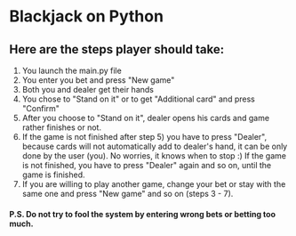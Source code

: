 # Blackjack on Python
## Here are the steps player should take:

1) You launch the main.py file  
2) You enter you bet and press "New game"
3) Both you and dealer get their hands
4) You chose to "Stand on it" or to get "Additional card" and press "Confirm"
5) After you choose to "Stand on it", dealer opens his cards and game rather finishes or not.
6) If the game is not finished after step 5) you have to press "Dealer", because cards will not automatically add to
dealer's hand, it can be only done by the user (you). No worries, it knows when to stop :) If the game is not finished,
you have to press "Dealer" again and so on, until the game is finished.
7) If you are willing to play another game, change your bet or stay with the same one and press "New game" and so on (steps 3 - 7).

#### P.S. Do not try to fool the system by entering wrong bets or betting too much.

